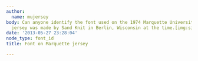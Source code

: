 ```yaml
---
author:
  name: mujersey
body: Can anyone identify the font used on the 1974 Marquette University home jersey?  The
  jersey was made by Sand Knit in Berlin, Wisconsin at the time.[img:sites/default/files/old-images/marquettetatum2_5395.png]
date: '2013-05-27 23:28:04'
node_type: font_id
title: Font on Marquette jersey

---
```

